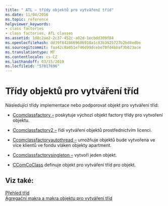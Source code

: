 ```yaml
---
title: " ATL – třídy objektů pro vytváření tříd"
ms.date: 11/04/2016
ms.topic: reference
helpviewer_keywords:
- class factories
- class factories, ATL classes
ms.assetid: 1d8c2ae2-2c37-452c-a02d-1ecbdd309f84
ms.openlocfilehash: dd39f8428669686910a1c83b3925727b2bd8edbe
ms.sourcegitcommit: faa42c8a051e746d99dcebe70fd4bbaf3b023ace
ms.translationtype: MT
ms.contentlocale: cs-CZ
ms.lasthandoff: 03/15/2019
ms.locfileid: "57817696"
---
```

# <a name="class-factories-classes"></a>Třídy objektů pro vytváření tříd

Následující třídy implementace nebo podporovat objekt pro vytváření tříd:

- [Ccomclassfactory –](../atl/reference/ccomclassfactory-class.md) poskytuje výchozí objekt factory třídy pro vytvoření objektu.

- [Ccomclassfactory2 –](../atl/reference/ccomclassfactory2-class.md) řídí vytváření objektů prostřednictvím licenci.

- [Ccomclassfactoryautothread –](../atl/reference/ccomclassfactoryautothread-class.md) umožňuje objektů bude vytvořena ve více klientů ve fondu vláken objekty apartment.

- [Ccomclassfactorysingleton –](../atl/reference/ccomclassfactorysingleton-class.md) vytvoří jeden objekt.

- [CComCoClass](../atl/reference/ccomcoclass-class.md) definuje objekt pro vytváření tříd pro objekt.

## <a name="see-also"></a>Viz také:

[Přehled tříd](../atl/atl-class-overview.md)<br/>
[Agregační makra a makra objektu pro vytváření tříd](../atl/reference/aggregation-and-class-factory-macros.md)
